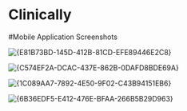 # Clinically

#Mobile Application Screenshots

![{E81B73BD-145D-412B-81CD-EFE89446E2C8}](https://github.com/user-attachments/assets/d3e260fd-0b10-45e0-bb12-d6297ffe1048)

![{C574EF2A-DCAC-437E-862B-0DAFD8BDE69A}](https://github.com/user-attachments/assets/6771bd20-1760-4240-8730-ac74d4d5cda6)

![{1C089AA7-7892-4E50-9F02-C43B94151EB6}](https://github.com/user-attachments/assets/e6ff88aa-e456-465a-bf0f-985ac77121ec)

![{6B36EDF5-E412-476E-BFAA-266B5B29D963}](https://github.com/user-attachments/assets/4ca4d83f-d8ee-426d-950f-5b7a29d39c1a)


